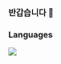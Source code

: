 ### 반갑습니다 👋

### Languages
<div>
<img src="https://img.shields.io/badge/C++-00599C?style=flat-square&logo=cplusplus&logoColor=white"/>
<img src="https://img.shields.io/badge/C#-239120?style=flat-square&logo=csharp&logoColor=white/>
</div>
